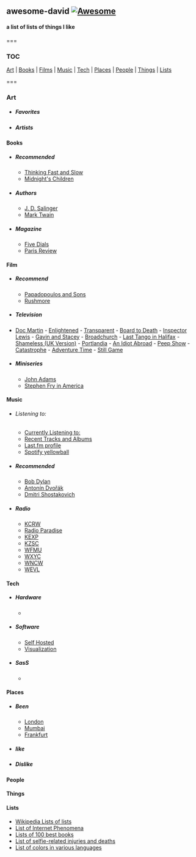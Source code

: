 ## awesome-david   [![Awesome](https://cdn.rawgit.com/sindresorhus/awesome/d7305f38d29fed78fa85652e3a63e154dd8e8829/media/badge.svg)](https://github.com/sindresorhus/awesome)
#### a list of lists of things I like
===

### TOC

[Art](#art) | [Books](#art) | [Films](#film) | [Music](#music) | [Tech](#tech) | [Places](#places) | [People](#people) | [Things](#things) | [Lists](#lists)

===

### Art
  - ##### Favorites
  	
  - ##### Artists
  
  
#### Books
  - ##### Recommended
	- [Thinking Fast and Slow](https://en.wikipedia.org/wiki/Thinking,_Fast_and_Slow)
	- [Midnight's Children](https://en.wikipedia.org/wiki/Midnight%27s_Children)
	
  - ##### Authors
	- [J. D. Salinger](https://en.wikipedia.org/wiki/J._D._Salinger)
	- [Mark Twain](https://en.wikipedia.org/wiki/Mark_Twain)
	
  - ##### Magazine
	- [Five Dials](https://en.wikipedia.org/wiki/Five_Dials)
	- [Paris Review](https://en.wikipedia.org/wiki/The_Paris_Review)
  	
  
#### Film
  - ##### Recommend
	- [Papadopoulos and Sons](https://en.wikipedia.org/wiki/Papadopoulos_%26_Sons)
	- [Rushmore](<https://en.wikipedia.org/wiki/Rushmore_(film)>)
  	
  - ##### Television
   - [Doc Martin](https://en.wikipedia.org/wiki/Doc_Martin)
	- [Enlightened](https://en.wikipedia.org/wiki/Enlightened_%28TV_series%29)
	- [Transparent](https://en.wikipedia.org/wiki/Transparent_%28TV_series%29)
	- [Board to Death](https://en.wikipedia.org/wiki/Bored_to_Death)
	- [Inspector Lewis](<https://en.wikipedia.org/wiki/Lewis_(TV_series)>)
	- [Gavin and Stacey](https://en.wikipedia.org/wiki/Gavin_%26_Stacey)
	- [Broadchurch](https://en.wikipedia.org/wiki/Broadchurch)
	- [Last Tango in Halifax](https://en.wikipedia.org/wiki/Last_Tango_in_Halifax)
	- [Shameless (UK Version)](<https://en.wikipedia.org/wiki/Shameless_(UK_TV_series)>)
	- [Portlandia](<https://en.wikipedia.org/wiki/Portlandia_(TV_series)>)
	- [An Idiot Abroad](https://en.wikipedia.org/wiki/An_Idiot_Abroad)
	- [Peep Show](<https://en.wikipedia.org/wiki/Peep_Show_(TV_series)>)
	- [Catastrophe](<https://en.wikipedia.org/wiki/Catastrophe_(2015_TV_series)>)
	- [Adventure Time](https://en.wikipedia.org/wiki/Adventure_Time)
	- [Still Game](https://en.wikipedia.org/wiki/Still_Game)
	
  - ##### Miniseries
 	- [John Adams](<https://en.wikipedia.org/wiki/John_Adams_(miniseries)>)
 	- [Stephen Fry in America](https://en.wikipedia.org/wiki/Stephen_Fry_in_America)
	
#### Music
  - ###### Listening to:
  	- [Currently Listening to:](https://davidawindham.com/studio/music)
    - [Recent Tracks and Albums](https://davidawindham.com/studio/music)
    - [Last.fm profile](http://www.last.fm/user/windhamdavid)
    - [Spotify yellowball](https://embed.spotify.com/?uri=spotify%3Auser%3Awindhamdavid%3Aplaylist%3A2ynhPm8YKOkMPiVCQmR1fy)
  
  - ##### Recommended
	- [Bob Dylan](https://en.wikipedia.org/wiki/Bob_Dylan)
	- [Antonín Dvořák](https://en.wikipedia.org/wiki/Anton%C3%ADn_Dvo%C5%99%C3%A1k)
	- [Dmitri Shostakovich](https://en.wikipedia.org/wiki/Anton%C3%ADn_Dvo%C5%99%C3%A1k)
  
  - ##### Radio
	- [KCRW](https://en.wikipedia.org/wiki/KCRW)
	- [Radio Paradise](https://en.wikipedia.org/wiki/Radio_Paradise)
	- [KEXP](https://en.wikipedia.org/wiki/KEXP-FM)
	- [KZSC](https://en.wikipedia.org/wiki/KZSC)
	- [WFMU](https://en.wikipedia.org/wiki/WFMU)
	- [WXYC](https://en.wikipedia.org/wiki/WXYC)
	- [WNCW](https://en.wikipedia.org/wiki/WNCW)
	- [WEVL](https://en.wikipedia.org/wiki/WEVL)
  

#### Tech
  - ##### Hardware
	-
  - ##### Software
    - [Self Hosted](https://github.com/Kickball/awesome-selfhosted)
    - [Visualization](https://github.com/fasouto/awesome-dataviz)
  - ##### SasS
	-

#### Places
  - ##### Been
	- [London](https://en.wikipedia.org/wiki/London)
	- [Mumbai](https://en.wikipedia.org/wiki/Mumbai)
	- [Frankfurt](https://en.wikipedia.org/wiki/Frankfurt)

  - ##### like
  - ##### Dislike

#### People

#### Things


#### Lists
- [Wikipedia Lists of lists](https://en.wikipedia.org/wiki/Category:Lists_of_lists)
- [List of Internet Phenomena](https://en.wikipedia.org/wiki/List_of_Internet_phenomena)
- [Lists of 100 best books](https://en.wikipedia.org/wiki/Lists_of_100_best_books)
- [List of selfie-related injuries and deaths](https://en.wikipedia.org/wiki/List_of_Internet_phenomena)
- [List of colors in various languages](https://en.wikipedia.org/wiki/List_of_colors_in_various_languages)